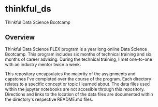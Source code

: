 # thinkful_ds
Thinkful Data Science Bootcamp

## Overview
Thinkful Data Science FLEX program is a year long online Data Science Bootcamp. This program includes six months of technical training and six months of career advising. During the technical training, I met one-to-one with an industry mentor twice a week. 

This repository encapsulates the majority of the assignments and capstones I've completed over the course of the program. Each directory relates to a specific concept or topic I learned about. The data files used within the jupyter notebooks are not accesible through this repository. Directions and links to the location of the data files are documented within the directory's respective README.md files.
